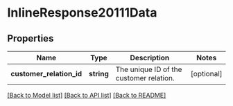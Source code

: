 # InlineResponse20111Data

## Properties
Name | Type | Description | Notes
------------ | ------------- | ------------- | -------------
**customer_relation_id** | **string** | The unique ID of the customer  relation. | [optional] 

[[Back to Model list]](../../README.md#documentation-for-models) [[Back to API list]](../../README.md#documentation-for-api-endpoints) [[Back to README]](../../README.md)

